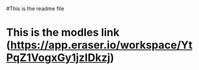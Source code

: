 #This is the readme file

# This is the modles link (https://app.eraser.io/workspace/YtPqZ1VogxGy1jzIDkzj)